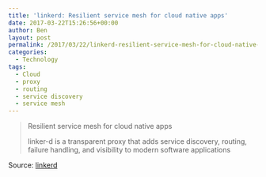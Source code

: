 ```yaml
---
title: 'linkerd: Resilient service mesh for cloud native apps'
date: 2017-03-22T15:26:56+00:00
author: Ben
layout: post
permalink: /2017/03/22/linkerd-resilient-service-mesh-for-cloud-native-apps/
categories:
  - Technology
tags:
  - Cloud
  - proxy
  - routing
  - service discovery
  - service mesh
---
```

> Resilient service mesh for cloud native apps
> 
> linker-d is a transparent proxy that adds service discovery, routing, failure handling, and visibility to modern software applications

Source: [linkerd](https://linkerd.io/)